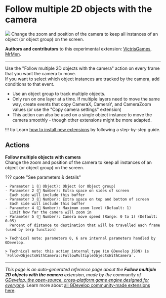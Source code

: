 # Follow multiple 2D objects with the camera

<img src="https://resources.gdevelop-app.com/assets/Icons/camera-switch-outline.svg" class="extension-icon"></img>
Change the zoom and position of the camera to keep all instances of an object (or object group) on the screen.

**Authors and contributors** to this experimental extension: [VictrisGames](https://gd.games/VictrisGames), [MrMen](https://gd.games/MrMen).

---

Use the "Follow multiple 2D objects with the camera" action on every frame that you want the camera to move.  
If you want to select which object instances are tracked by the camera, add conditions to that event.


- Use an object group to track multiple objects.
- Only run on one layer at a time.  If multiple layers need to move the same way, create events that copy CameraX, CameraY, and CameraZoom values (or use the "Copy camera settings" extension)
- This action can also be used on a single object instance to move the camera smoothly - though other extensions might be more adapted.

!!! tip
    Learn [how to install new extensions](/gdevelop5/extensions/search) by following a step-by-step guide.

## Actions

**Follow multiple objects with camera**  
Change the zoom and position of the camera to keep all instances of an object (or object group) on the screen.

??? quote "See parameters & details"

    - Parameter 1 (👾 Object): Object (or Object group)
    - Parameter 2 (🔢 Number): Extra space on sides of screen
      Each side will include this buffer
    - Parameter 3 (🔢 Number): Extra space on top and bottom of screen
      Each side will include this buffer
    - Parameter 4 (🔢 Number): Maximum zoom level (Default: 1)
      Limit how far the camera will zoom in
    - Parameter 5 (🔢 Number): Camera move speed (Range: 0 to 1) (Default: 0.05)
      Percent of distance to destination that will be travelled each frame (used by lerp function)

    > Technical note: parameters 0, 6 are internal parameters handled by GDevelop.

    > Technical note: this action internal type (in GDevelop JSON) is `FollowObjectsWithCamera::FollowMultipleObjectsWithCamera`.




---

*This page is an auto-generated reference page about the **Follow multiple 2D objects with the camera** extension, made by the community of [GDevelop, the open-source, cross-platform game engine designed for everyone](https://gdevelop.io/).* Learn more about [all GDevelop community-made extensions here](/gdevelop5/extensions).